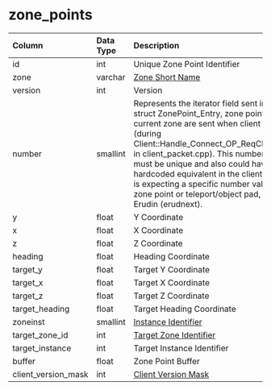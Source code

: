 # zone\_points

| Column | Data Type | Description |
| :--- | :--- | :--- |
| id | int | Unique Zone Point Identifier |
| zone | varchar | [Zone Short Name](../../../../categories/zones/zone-list) |
| version | int | Version |
| number | smallint | Represents the iterator field sent in the struct ZonePoint\_Entry, zone points for the current zone are sent when client zones in \(during Client::Handle\_Connect\_OP\_ReqClientSpawn in client\_packet.cpp\).  This number field must be unique and also could have a hardcoded equivalent in the client, eg. client is expecting a specific number value for a zone point or teleport/object pad, such as in Erudin \(erudnext\). |
| y | float | Y Coordinate |
| x | float | X Coordinate |
| z | float | Z Coordinate |
| heading | float | Heading Coordinate |
| target\_y | float | Target Y Coordinate |
| target\_x | float | Target X Coordinate |
| target\_z | float | Target Z Coordinate |
| target\_heading | float | Target Heading Coordinate |
| zoneinst | smallint | [Instance Identifier](../../../schema/categories/zone/instance_list.d) |
| target\_zone\_id | int | [Target Zone Identifier](../../../../categories/zones/zone-list) |
| target\_instance | int | Target Instance Identifier |
| buffer | float | Zone Point Buffer |
| client\_version\_mask | int | [Client Version Mask](../../../../categories/player/client-version-bitmasks) |

